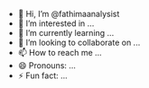 - 👋 Hi, I’m @fathimaanalysist
- 👀 I’m interested in ...
- 🌱 I’m currently learning ...
- 💞️ I’m looking to collaborate on ...
- 📫 How to reach me ...
- 😄 Pronouns: ...
- ⚡ Fun fact: ...

<!---
fathimaanalysist/fathimaanalysist is a ✨ special ✨ repository because its `README.md` (this file) appears on your GitHub profile.
You can click the Preview link to take a look at your changes.
--->
